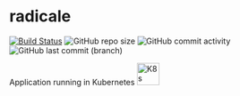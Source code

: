 # radicale

[![Build Status](https://drone.theautomation.nl/api/badges/theautomation/radicale/status.svg)](https://drone.theautomation.nl/theautomation/radicale)
![GitHub repo size](https://img.shields.io/github/repo-size/theautomation/radicale-code?logo=Github)
![GitHub commit activity](https://img.shields.io/github/commit-activity/y/theautomation/radicale-code?logo=github)
![GitHub last commit (branch)](https://img.shields.io/github/last-commit/theautomation/radicale-code/main?logo=github)

Application running in Kubernetes <img src="https://github.com/theautomation/kubernetes-gitops/blob/main/assets/img/k8s.png?raw=true" alt="K8s" style="height: 40px; width:40px;"/>